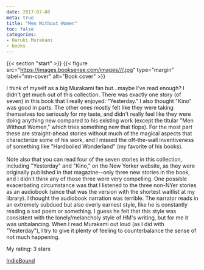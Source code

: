 ```yaml
---
date: 2017-07-08
meta: true
title: "Men Without Women"
toc: false
categories:
- Haruki Murakami
- books
---
```


{{< section "start" >}}
{{< figure src="https://images.booksense.com/images///.jpg" type="margin" label="mn-cover" alt="Book cover" >}}

I think of myself as a big Murakami fan but...maybe I've read enough? I didn't get much out of this collection. There was exactly one story (of seven) in this book that I really enjoyed: "Yesterday." I also thought "Kino" was good in parts. The other ones mostly felt like they were taking themselves too seriously for my taste, and didn't really feel like they were doing anything new compared to his existing work (except the titular "Men Without Women," which tries something new that flops). For the most part these are straight-ahead stories without much of the magical aspects that characterize some of his work, and I missed the off-the-wall inventiveness of something like "Hardboiled Wonderland" (my favorite of his books).<br /><br />Note also that you can read four of the seven stories in this collection, including "Yesterday" and "Kino," on the New Yorker website, as they were originally published in that magazine--only three new stories in the book, and I didn't think any of those three were very compelling. One possible exacerbating circumstance was that I listened to the three non-NYer stories as an audiobook (since that was the version with the shortest waitlist at my library). I thought the audiobook narration was terrible. The narrator reads in an extremely subdued but also overly earnest style, like he is constantly reading a sad poem or something. I guess he felt that this style was consistent with the lonely/melancholy style of HM's writing, but for me it was unbalancing. When I read Murakami out loud (as I did with "Yesterday"), I try to give it plenty of feeling to counterbalance the sense of not much happening. 

My rating: 3 stars  

[IndieBound](https://www.indiebound.org/book/)
